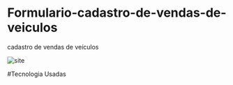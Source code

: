 # Formulario-cadastro-de-vendas-de-veiculos
cadastro de vendas de veículos

![site](https://user-images.githubusercontent.com/79115469/108251769-99f3da80-7136-11eb-92ac-f4a2999327ed.PNG)

#Tecnologia Usadas

